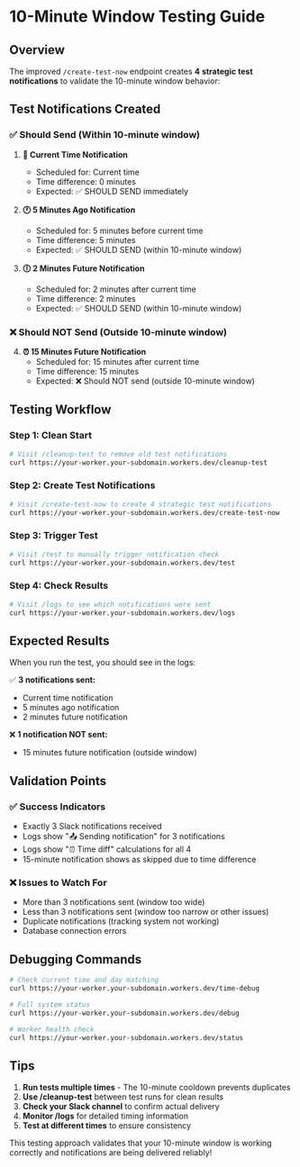 # 10-Minute Window Testing Guide

## Overview

The improved `/create-test-now` endpoint creates **4 strategic test notifications** to validate the 10-minute window behavior:

## Test Notifications Created

### ✅ Should Send (Within 10-minute window)

1. **🔔 Current Time Notification**
   - Scheduled for: Current time
   - Time difference: 0 minutes
   - Expected: ✅ SHOULD SEND immediately

2. **🕐 5 Minutes Ago Notification**
   - Scheduled for: 5 minutes before current time
   - Time difference: 5 minutes
   - Expected: ✅ SHOULD SEND (within 10-minute window)

3. **🕕 2 Minutes Future Notification**
   - Scheduled for: 2 minutes after current time
   - Time difference: 2 minutes
   - Expected: ✅ SHOULD SEND (within 10-minute window)

### ❌ Should NOT Send (Outside 10-minute window)

4. **⏰ 15 Minutes Future Notification**
   - Scheduled for: 15 minutes after current time
   - Time difference: 15 minutes
   - Expected: ❌ Should NOT send (outside 10-minute window)

## Testing Workflow

### Step 1: Clean Start
```bash
# Visit /cleanup-test to remove old test notifications
curl https://your-worker.your-subdomain.workers.dev/cleanup-test
```

### Step 2: Create Test Notifications
```bash
# Visit /create-test-now to create 4 strategic test notifications
curl https://your-worker.your-subdomain.workers.dev/create-test-now
```

### Step 3: Trigger Test
```bash
# Visit /test to manually trigger notification check
curl https://your-worker.your-subdomain.workers.dev/test
```

### Step 4: Check Results
```bash
# Visit /logs to see which notifications were sent
curl https://your-worker.your-subdomain.workers.dev/logs
```

## Expected Results

When you run the test, you should see in the logs:

✅ **3 notifications sent:**
- Current time notification
- 5 minutes ago notification  
- 2 minutes future notification

❌ **1 notification NOT sent:**
- 15 minutes future notification (outside window)

## Validation Points

### ✅ Success Indicators
- Exactly 3 Slack notifications received
- Logs show "📤 Sending notification" for 3 notifications
- Logs show "⏰ Time diff" calculations for all 4
- 15-minute notification shows as skipped due to time difference

### ❌ Issues to Watch For
- More than 3 notifications sent (window too wide)
- Less than 3 notifications sent (window too narrow or other issues)
- Duplicate notifications (tracking system not working)
- Database connection errors

## Debugging Commands

```bash
# Check current time and day matching
curl https://your-worker.your-subdomain.workers.dev/time-debug

# Full system status
curl https://your-worker.your-subdomain.workers.dev/debug

# Worker health check
curl https://your-worker.your-subdomain.workers.dev/status
```

## Tips

1. **Run tests multiple times** - The 10-minute cooldown prevents duplicates
2. **Use /cleanup-test** between test runs for clean results
3. **Check your Slack channel** to confirm actual delivery
4. **Monitor /logs** for detailed timing information
5. **Test at different times** to ensure consistency

This testing approach validates that your 10-minute window is working correctly and notifications are being delivered reliably!
